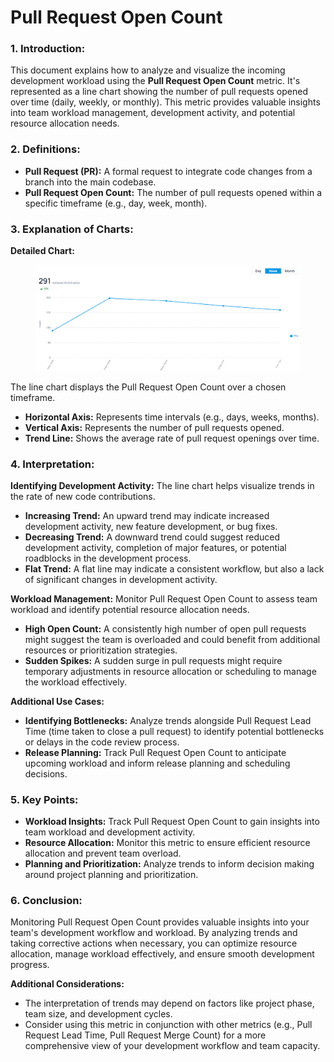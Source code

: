 # Pull Request Open Count

### **1. Introduction:**

This document explains how to analyze and visualize the incoming development workload using the **Pull Request Open Count** metric. It's represented as a line chart showing the number of pull requests opened over time (daily, weekly, or monthly). This metric provides valuable insights into team workload management, development activity, and potential resource allocation needs.

### **2. Definitions:**

* **Pull Request (PR):** A formal request to integrate code changes from a branch into the main codebase.
* **Pull Request Open Count:** The number of pull requests opened within a specific timeframe (e.g., day, week, month).

### **3. Explanation of Charts:**

**Detailed Chart:**

<figure><img src="../../.gitbook/assets/image (4).png" alt=""><figcaption></figcaption></figure>

The line chart displays the Pull Request Open Count over a chosen timeframe.

* **Horizontal Axis:** Represents time intervals (e.g., days, weeks, months).
* **Vertical Axis:** Represents the number of pull requests opened.
* **Trend Line:** Shows the average rate of pull request openings over time.

### **4. Interpretation:**

**Identifying Development Activity:** The line chart helps visualize trends in the rate of new code contributions.

* **Increasing Trend:** An upward trend may indicate increased development activity, new feature development, or bug fixes.
* **Decreasing Trend:** A downward trend could suggest reduced development activity, completion of major features, or potential roadblocks in the development process.
* **Flat Trend:** A flat line may indicate a consistent workflow, but also a lack of significant changes in development activity.

**Workload Management:** Monitor Pull Request Open Count to assess team workload and identify potential resource allocation needs.

* **High Open Count:** A consistently high number of open pull requests might suggest the team is overloaded and could benefit from additional resources or prioritization strategies.
* **Sudden Spikes:** A sudden surge in pull requests might require temporary adjustments in resource allocation or scheduling to manage the workload effectively.

**Additional Use Cases:**

* **Identifying Bottlenecks:** Analyze trends alongside Pull Request Lead Time (time taken to close a pull request) to identify potential bottlenecks or delays in the code review process.
* **Release Planning:** Track Pull Request Open Count to anticipate upcoming workload and inform release planning and scheduling decisions.

### **5. Key Points:**

* **Workload Insights:** Track Pull Request Open Count to gain insights into team workload and development activity.
* **Resource Allocation:** Monitor this metric to ensure efficient resource allocation and prevent team overload.
* **Planning and Prioritization:** Analyze trends to inform decision making around project planning and prioritization.

### **6. Conclusion:**

Monitoring Pull Request Open Count provides valuable insights into your team's development workflow and workload. By analyzing trends and taking corrective actions when necessary, you can optimize resource allocation, manage workload effectively, and ensure smooth development progress.

**Additional Considerations:**

* The interpretation of trends may depend on factors like project phase, team size, and development cycles.
* Consider using this metric in conjunction with other metrics (e.g., Pull Request Lead Time, Pull Request Merge Count) for a more comprehensive view of your development workflow and team capacity.

